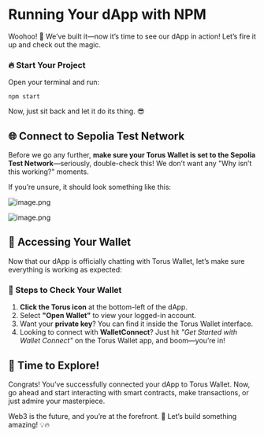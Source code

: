 # Running Your dApp with NPM

Woohoo! 🎉 We’ve built it—now it’s time to see our dApp in action! Let’s fire it up and check out the magic.

### 🔥 Start Your Project

Open your terminal and run:

```
npm start
```

Now, just sit back and let it do its thing. 😎

## 🌐 Connect to Sepolia Test Network

Before we go any further, **make sure your Torus Wallet is set to the Sepolia Test Network**—seriously, double-check this! We don’t want any "Why isn’t this working?" moments.

If you’re unsure, it should look something like this:

![image.png](https://github.com/0xmetaschool/Learning-Projects/blob/main/assests_for_all/Build%20your%20own%20web3%20X%20dApp%20with%20Solidity/5.%20Let%E2%80%99s%20run%20our%20dApp/1.%20Running%20Your%20dApp%20with%20NPM/image.webp?raw=true)

![image.png](https://github.com/0xmetaschool/Learning-Projects/blob/main/assests_for_all/Build%20your%20own%20web3%20X%20dApp%20with%20Solidity/5.%20Let%E2%80%99s%20run%20our%20dApp/1.%20Running%20Your%20dApp%20with%20NPM/image%201.webp?raw=true)

## 🔑 Accessing Your Wallet

Now that our dApp is officially chatting with Torus Wallet, let’s make sure everything is working as expected:

### 🎯 Steps to Check Your Wallet

1. **Click the Torus icon** at the bottom-left of the dApp.
2. Select **"Open Wallet"** to view your logged-in account.
3. Want your **private key**? You can find it inside the Torus Wallet interface.
4. Looking to connect with **WalletConnect**? Just hit *"Get Started with Wallet Connect"* on the Torus Wallet app, and boom—you’re in!

## 🎉 Time to Explore!

Congrats! You’ve successfully connected your dApp to Torus Wallet. Now, go ahead and start interacting with smart contracts, make transactions, or just admire your masterpiece.

Web3 is the future, and you’re at the forefront. 🚀 Let’s build something amazing! 💡🔥
